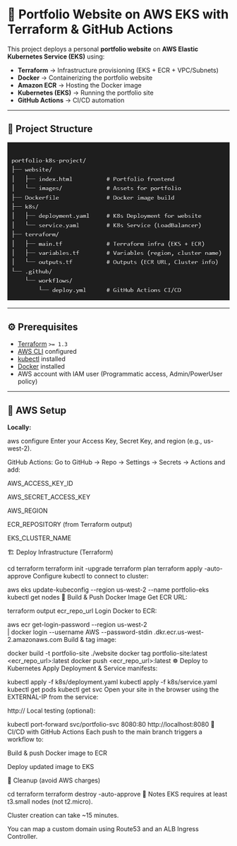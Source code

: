 # 🚀 Portfolio Website on AWS EKS with Terraform & GitHub Actions

This project deploys a personal **portfolio website** on **AWS Elastic Kubernetes Service (EKS)** using:

- **Terraform** → Infrastructure provisioning (EKS + ECR + VPC/Subnets)  
- **Docker** → Containerizing the portfolio website  
- **Amazon ECR** → Hosting the Docker image  
- **Kubernetes (EKS)** → Running the portfolio site  
- **GitHub Actions** → CI/CD automation  

---

## 📂 Project Structure
![Project Structure Diagram](website/images/project-structure.png)
   



---

## ⚙️ Prerequisites

- [Terraform](https://developer.hashicorp.com/terraform/downloads) `>= 1.3`  
- [AWS CLI](https://docs.aws.amazon.com/cli/latest/userguide/getting-started-install.html) configured  
- [kubectl](https://kubernetes.io/docs/tasks/tools/) installed  
- [Docker](https://www.docker.com/get-started) installed  
- AWS account with IAM user (Programmatic access, Admin/PowerUser policy)  

---

## 🔑 AWS Setup

**Locally:**  

aws configure
Enter your Access Key, Secret Key, and region (e.g., us-west-2).

GitHub Actions:
Go to GitHub → Repo → Settings → Secrets → Actions and add:

AWS_ACCESS_KEY_ID

AWS_SECRET_ACCESS_KEY

AWS_REGION

ECR_REPOSITORY (from Terraform output)

EKS_CLUSTER_NAME

🏗️ Deploy Infrastructure (Terraform)


cd terraform
terraform init -upgrade
terraform plan
terraform apply -auto-approve
Configure kubectl to connect to cluster:


aws eks update-kubeconfig --region us-west-2 --name portfolio-eks
kubectl get nodes
🐳 Build & Push Docker Image
Get ECR URL:


terraform output ecr_repo_url
Login Docker to ECR:


aws ecr get-login-password --region us-west-2 \
| docker login --username AWS --password-stdin <account-id>.dkr.ecr.us-west-2.amazonaws.com
Build & tag image:


docker build -t portfolio-site ./website
docker tag portfolio-site:latest <ecr_repo_url>:latest
docker push <ecr_repo_url>:latest
☸️ Deploy to Kubernetes
Apply Deployment & Service manifests:


kubectl apply -f k8s/deployment.yaml
kubectl apply -f k8s/service.yaml
kubectl get pods
kubectl get svc
Open your site in the browser using the EXTERNAL-IP from the service:


http://<EXTERNAL-IP>
Local testing (optional):


kubectl port-forward svc/portfolio-svc 8080:80
http://localhost:8080
🤖 CI/CD with GitHub Actions
Each push to the main branch triggers a workflow to:

Build & push Docker image to ECR

Deploy updated image to EKS

🧹 Cleanup (avoid AWS charges)

cd terraform
terraform destroy -auto-approve
📌 Notes
EKS requires at least t3.small nodes (not t2.micro).

Cluster creation can take ~15 minutes.

You can map a custom domain using Route53 and an ALB Ingress Controller.



